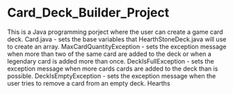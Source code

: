 # Card_Deck_Builder_Project
This is a Java programming porject where the user can create a game card deck.
Card.java - sets the base variables that HearthStoneDeck.java will use to 
create an array.
MaxCardQuantityException - sets the exception message when more than two of 
the same card are added to the deck or when a legendary card is added more
than once. 
DeckIsFullException - sets the exception message when more cards cards are
added to the deck than is possible. 
DeckIsEmptyException - sets the exception message when the user tries to
remove a card from an empty deck.
Hearths